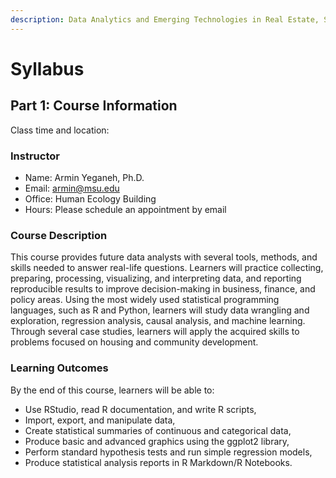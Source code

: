 ```yaml
---
description: Data Analytics and Emerging Technologies in Real Estate, Spring 2023
---
```


# Syllabus

## Part 1: Course Information <a href="#part-1-course-information" id="part-1-course-information"></a>

Class time and location:

### Instructor <a href="#instructor" id="instructor"></a>

* Name: Armin Yeganeh, Ph.D.
* Email: armin@msu.edu
* Office: Human Ecology Building
* Hours: Please schedule an appointment by email

### Course Description <a href="#instructor" id="instructor"></a>

This course provides future data analysts with several tools, methods, and skills needed to answer real-life questions. Learners will practice collecting, preparing, processing, visualizing, and interpreting data, and reporting reproducible results to improve decision-making in business, finance, and policy areas. Using the most widely used statistical programming languages, such as R and Python, learners will study data wrangling and exploration, regression analysis, causal analysis, and machine learning. Through several case studies, learners will apply the acquired skills to problems focused on housing and community development.

### Learning Outcomes

By the end of this course, learners will be able to:&#x20;

* Use RStudio, read R documentation, and write R scripts,&#x20;
* Import, export, and manipulate data,
* Create statistical summaries of continuous and categorical data,&#x20;
* Produce basic and advanced graphics using the ggplot2 library,
* Perform standard hypothesis tests and run simple regression models,
* Produce statistical analysis reports in R Markdown/R Notebooks.
